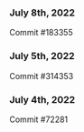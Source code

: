 ### July 8th, 2022

Commit #183355

### July 5th, 2022

Commit #314353


### July 4th, 2022

Commit #72281

